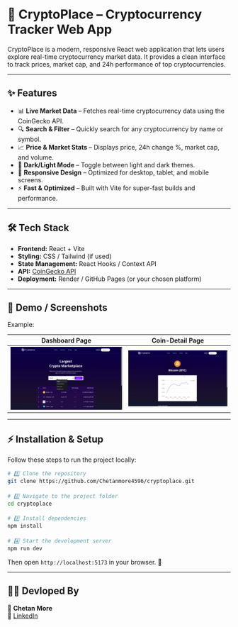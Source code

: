 # 🚀 CryptoPlace – Cryptocurrency Tracker Web App

CryptoPlace is a modern, responsive React web application that lets users explore real-time cryptocurrency market data. It provides a clean interface to track prices, market cap, and 24h performance of top cryptocurrencies.

---

## ✨ Features
- 📊 **Live Market Data** – Fetches real-time cryptocurrency data using the CoinGecko API.
- 🔍 **Search & Filter** – Quickly search for any cryptocurrency by name or symbol.
- 📈 **Price & Market Stats** – Displays price, 24h change %, market cap, and volume.
- 🌙 **Dark/Light Mode** – Toggle between light and dark themes.
- 📱 **Responsive Design** – Optimized for desktop, tablet, and mobile screens.
- ⚡ **Fast & Optimized** – Built with Vite for super-fast builds and performance.

---

## 🛠 Tech Stack
- **Frontend:** React + Vite
- **Styling:** CSS / Tailwind (if used)
- **State Management:** React Hooks / Context API
- **API:** [CoinGecko API](https://www.coingecko.com/en/api)
- **Deployment:** Render / GitHub Pages (or your chosen platform)

---

## 📸 Demo / Screenshots

Example:

| **Dashboard Page** | **Coin-Detail Page** |  
|-------------------|--------------------|  
| ![Dashboard Page](./Scrennshot/Dashboard.png) | ![Coin-Detail page](./Scrennshot/Coin_Detail.png) |  

---

## ⚡ Installation & Setup

Follow these steps to run the project locally:

```bash
# 1️⃣ Clone the repository
git clone https://github.com/Chetanmore4596/cryptoplace.git

# 2️⃣ Navigate to the project folder
cd cryptoplace

# 3️⃣ Install dependencies
npm install

# 4️⃣ Start the development server
npm run dev
```

Then open `http://localhost:5173` in your browser. 🚀  

---

## 🧑‍💻 Devloped By  

👤 **Chetan More**  
🔗 [LinkedIn](https://www.linkedin.com/in/chetan-more-b489b02a8) 



